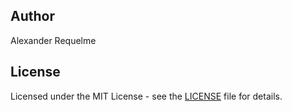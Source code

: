 ## Author

Alexander Requelme

## License

Licensed under the MIT License - see the [LICENSE](LICENSE) file for details.